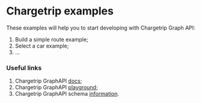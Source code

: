 # Chargetrip examples

These examples will help you to start developing with Chargetrip Graph API:

1. Build a simple route example;
2. Select a car example;
3. ...  

### Useful links

1. Chargetrip GraphAPI [docs](https://docs.chargetrip.com/);
2. Chargetrip GraphAPI [playground](https://playground.chargetrip.com/);
3. Chargetrip GraphAPI schema [information](https://voyager.chargetrip.com/).
